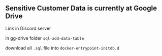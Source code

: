 ## Sensitive Customer Data is currently at Google Drive

Link in Discord server

in gg-drive folder `sql-add-data-table`

download all `.sql` file into `docker-entrypoint-initdb.d`
